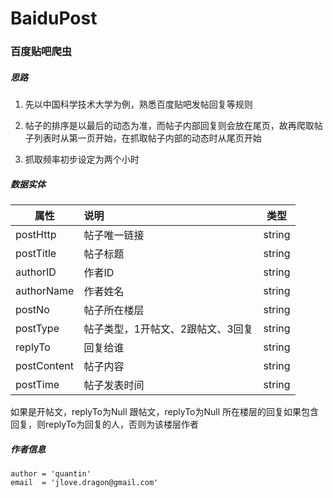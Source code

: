 # BaiduPost

### 百度贴吧爬虫

##### 思路

1. 先以中国科学技术大学为例，熟悉百度贴吧发帖回复等规则

2. 帖子的排序是以最后的动态为准，而帖子内部回复则会放在尾页，故再爬取帖子列表时从第一页开始，在抓取帖子内部的动态时从尾页开始
3. 抓取频率初步设定为两个小时

##### 数据实体
| 属性 | 说明 | 类型 |
| --- | :---| ---|
| postHttp | 帖子唯一链接 | string |
| postTitle | 帖子标题 |string|
| authorID | 作者ID | string|
| authorName | 作者姓名 | string|
| postNo | 帖子所在楼层 | string|
| postType| 帖子类型，1开帖文、2跟帖文、3回复|string|
| replyTo |回复给谁|string|
| postContent |帖子内容|string|
| postTime | 帖子发表时间 | string |

如果是开帖文，replyTo为Null
跟帖文，replyTo为Null
所在楼层的回复如果包含回复，则replyTo为回复的人，否则为该楼层作者

##### 作者信息
```
author = 'quantin'
email  = 'jlove.dragon@gmail.com'
```
